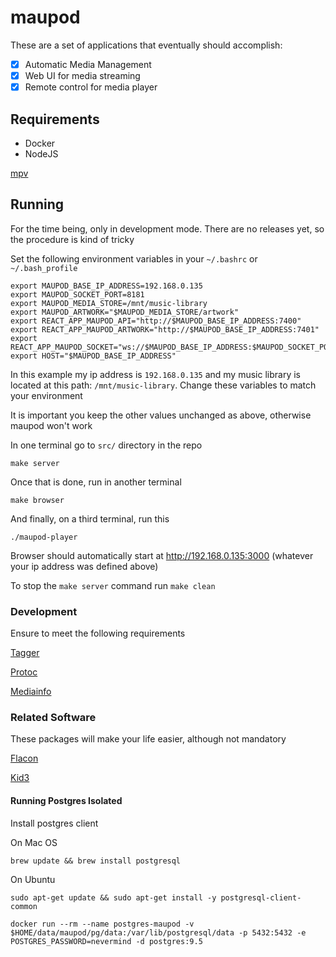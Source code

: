 # maupod

These are a set of applications that eventually should accomplish:

- [x] Automatic Media Management
- [x] Web UI for media streaming
- [x] Remote control for media player

## Requirements

* Docker
* NodeJS

[mpv](src/docs/mpv.md)

## Running

For the time being, only in development mode. There are no releases yet, 
so the procedure is kind of tricky

Set the following environment variables in your `~/.bashrc` or `~/.bash_profile`

```
export MAUPOD_BASE_IP_ADDRESS=192.168.0.135
export MAUPOD_SOCKET_PORT=8181
export MAUPOD_MEDIA_STORE=/mnt/music-library
export MAUPOD_ARTWORK="$MAUPOD_MEDIA_STORE/artwork"
export REACT_APP_MAUPOD_API="http://$MAUPOD_BASE_IP_ADDRESS:7400"
export REACT_APP_MAUPOD_ARTWORK="http://$MAUPOD_BASE_IP_ADDRESS:7401"
export REACT_APP_MAUPOD_SOCKET="ws://$MAUPOD_BASE_IP_ADDRESS:$MAUPOD_SOCKET_PORT"
export HOST="$MAUPOD_BASE_IP_ADDRESS"
```

In this example my ip address is `192.168.0.135` and my music library is located at this path: `/mnt/music-library`. Change these variables to match your environment

It is important you keep the other values unchanged as above, otherwise maupod won't work


In one terminal go to `src/` directory in the repo

```
make server
```

Once that is done, run in another terminal
```
make browser
```

And finally, on a third terminal, run this

```
./maupod-player
```

Browser should automatically start at http://192.168.0.135:3000 (whatever your ip address was defined above)

To stop the `make server` command run `make clean`


### Development

Ensure to meet the following requirements

[Tagger](src/pkg/taggers/README.md)

[Protoc](src/docs/protocol-buffers.md)

[Mediainfo](src/docs/mediainfo.md)

### Related Software

These packages will make your life easier, although not mandatory

[Flacon](src/docs/flacon.md)

[Kid3](src/docs/kid3.md)

#### Running Postgres Isolated

Install postgres client

On Mac OS
```
brew update && brew install postgresql
```

On Ubuntu
```
sudo apt-get update && sudo apt-get install -y postgresql-client-common
```

```
docker run --rm --name postgres-maupod -v $HOME/data/maupod/pg/data:/var/lib/postgresql/data -p 5432:5432 -e POSTGRES_PASSWORD=nevermind -d postgres:9.5
```